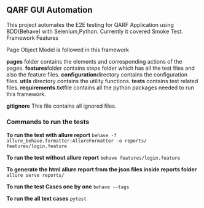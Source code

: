 ## **QARF GUI Automation**

This project automates the E2E testing for QARF Application using BDD(Behave) with Selenium,Python. Currently it covered
Smoke Test. Framework Features

Page Object Model is followed in this framework

**pages** folder contains the elements and corresponding actions of the pages.
**features**folder contains steps folder which has all the test files and also the feature files.
**configuration**directory contains the configuration files.
**utils** directory contains the utility functions.
**tests** contains test related files.
**requirements.txt**file contains all the python packages needed to run this framework.

**gitignore** This file contains all ignored files.


### **Commands to run the tests**

**To run the test with allure report**
`behave -f allure_behave.formatter:AllureFormatter -o reports/ features/login.feature`

**To run the test without allure report** `behave features/login.feature`

**To generate the html allure report from the json files inside reports folder**
`allure serve reports/`

**To run the test Cases one by one**
`behave --tags`

**To run the all text cases**
`pytest`
